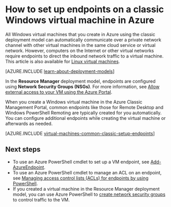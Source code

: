 <properties
    pageTitle="Set up endpoints on a classic Windows VM | Azure"
    description="Learn to set up endpoints for a Windows VM in the Azure Classic Management Portal to allow communication with a Windows virtual machine in Azure."
    services="virtual-machines-windows"
    documentationcenter=""
    author="cynthn"
    manager="timlt"
    editor=""
    tags="azure-service-management" />
<tags
    ms.assetid="8afc21c2-d3fb-43a3-acce-aa06be448bb6"
    ms.service="virtual-machines-windows"
    ms.workload="infrastructure-services"
    ms.tgt_pltfrm="vm-windows"
    ms.devlang="na"
    ms.topic="article"
    ms.date="09/27/2016"
    wacn.date=""
    ms.author="cynthn" />

# How to set up endpoints on a classic Windows virtual machine in Azure
All Windows virtual machines that you create in Azure using the classic deployment model can automatically communicate over a private network channel with other virtual machines in the same cloud service or virtual network. However, computers on the Internet or other virtual networks require endpoints to direct the inbound network traffic to a virtual machine. This article is also available for [Linux virtual machines](/documentation/articles/virtual-machines-linux-classic-setup-endpoints/).

[AZURE.INCLUDE [learn-about-deployment-models](../../includes/learn-about-deployment-models-classic-include.md)]

In the **Resource Manager** deployment model, endpoints are configured using **Network Security Groups (NSGs)**. For more information, see [Allow external access to your VM using the Azure Portal](/documentation/articles/virtual-machines-windows-nsg-quickstart-portal/).

When you create a Windows virtual machine in the Azure Classic Management Portal, common endpoints like those for Remote Desktop and Windows PowerShell Remoting are typically created for you automatically. You can configure additional endpoints while creating the virtual machine or afterwards as needed.

[AZURE.INCLUDE [virtual-machines-common-classic-setup-endpoints](../../includes/virtual-machines-common-classic-setup-endpoints.md)]

## Next steps
* To use an Azure PowerShell cmdlet to set up a VM endpoint, see [Add-AzureEndpoint](https://msdn.microsoft.com/zh-cn/library/azure/dn495300.aspx).
* To use an Azure PowerShell cmdlet to manage an ACL on an endpoint, see [Managing access control lists (ACLs) for endpoints by using PowerShell](/documentation/articles/virtual-networks-acl-powershell/).
* If you created a virtual machine in the Resource Manager deployment model, you can use Azure PowerShell to [create network security groups](/documentation/articles/virtual-networks-create-nsg-arm-ps/) to control traffic to the VM.

